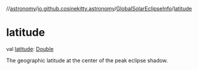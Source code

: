 //[astronomy](../../../index.md)/[io.github.cosinekitty.astronomy](../index.md)/[GlobalSolarEclipseInfo](index.md)/[latitude](latitude.md)

# latitude

val [latitude](latitude.md): [Double](https://kotlinlang.org/api/latest/jvm/stdlib/kotlin/-double/index.html)

The geographic latitude at the center of the peak eclipse shadow.
